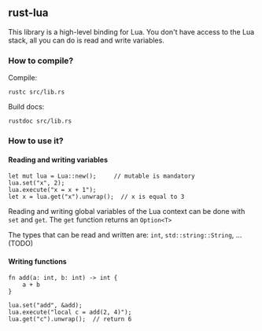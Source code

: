 ## rust-lua

This library is a high-level binding for Lua. You don't have access to the Lua stack, all you can do is read and write variables.

### How to compile?

Compile:

    rustc src/lib.rs

Build docs:
    
    rustdoc src/lib.rs

### How to use it?

#### Reading and writing variables

    let mut lua = Lua::new();     // mutable is mandatory
    lua.set("x", 2);
    lua.execute("x = x + 1");
    let x = lua.get("x").unwrap();  // x is equal to 3

Reading and writing global variables of the Lua context can be done with `set` and `get`.
The `get` function returns an `Option<T>` 

The types that can be read and written are: `int`, `std::string::String`, ... (TODO)

#### Writing functions

    fn add(a: int, b: int) -> int {
        a + b
    }

    lua.set("add", &add);
    lua.execute("local c = add(2, 4)");
    lua.get("c").unwrap();  // return 6
